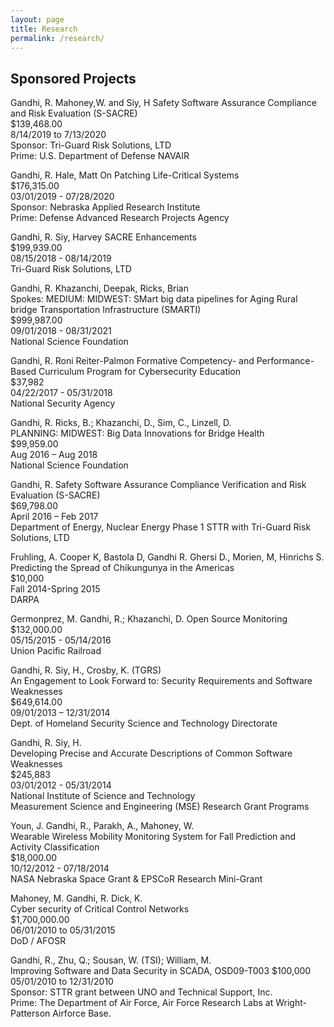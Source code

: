 ```yaml
---
layout: page
title: Research
permalink: /research/
---
```


## Sponsored Projects

Gandhi, R.	Mahoney,W. and Siy, H	Safety Software Assurance Compliance and Risk Evaluation (S-SACRE)  
$139,468.00  
8/14/2019 to 7/13/2020  
Sponsor: Tri-Guard Risk Solutions, LTD  
Prime: U.S. Department of Defense NAVAIR  


Gandhi, R.	Hale, Matt	On Patching Life-Critical Systems  
$176,315.00  
03/01/2019 - 07/28/2020  
Sponsor: Nebraska Applied Research Institute  
Prime: Defense Advanced Research Projects Agency

Gandhi, R.	Siy, Harvey	SACRE Enhancements  
$199,939.00      
08/15/2018 - 08/14/2019  
Tri-Guard Risk Solutions, LTD  

Gandhi, R.	Khazanchi, Deepak, Ricks, Brian	  
Spokes: MEDIUM: MIDWEST: SMart big data pipelines for Aging Rural bridge Transportation Infrastructure (SMARTI)    
$999,987.00  
09/01/2018 - 08/31/2021  
National Science Foundation  

Gandhi, R.	Roni Reiter-Palmon
Formative Competency- and Performance-Based Curriculum Program for Cybersecurity Education  
$37,982  
04/22/2017 - 05/31/2018	  
National Security Agency  

Gandhi, R.	Ricks, B.; Khazanchi, D., Sim, C., Linzell, D.	  
PLANNING: MIDWEST: Big Data Innovations for Bridge Health  
$99,959.00  
Aug 2016 – Aug 2018	  
National Science Foundation  

Gandhi, R.
Safety Software Assurance Compliance Verification and Risk Evaluation (S-SACRE)  
$69,798.00  
April 2016 – Feb 2017	    
Department of Energy, Nuclear Energy Phase 1 STTR with Tri-Guard Risk Solutions, LTD

Fruhling, A.	Cooper K, Bastola D, Gandhi R. Ghersi D., Morien, M, Hinrichs S.  
Predicting the Spread of Chikungunya in the Americas  
$10,000  
Fall 2014-Spring 2015	  
DARPA

Germonprez, M. 	Gandhi, R.; Khazanchi, D.	Open Source Monitoring	  
$132,000.00  
05/15/2015 - 05/14/2016 	
Union Pacific Railroad

Gandhi, R.	Siy, H., Crosby, K. (TGRS)	  
An Engagement to Look Forward to: Security Requirements and Software Weaknesses	  
$649,614.00  
09/01/2013 – 12/31/2014  
Dept. of Homeland Security Science and Technology Directorate  

Gandhi, R.	Siy, H. 	
Developing Precise and Accurate Descriptions of Common Software Weaknesses  
$245,883  
03/01/2012 - 05/31/2014  
National Institute of Science and Technology  
Measurement Science and Engineering (MSE) Research Grant Programs  

Youn, J.	Gandhi, R., Parakh, A., Mahoney, W.  
Wearable Wireless Mobility Monitoring System for Fall Prediction and Activity Classification   
$18,000.00  
10/12/2012 - 07/18/2014  
NASA Nebraska Space Grant & EPSCoR Research Mini-Grant  

Mahoney, M.	Gandhi, R. Dick, K.  
Cyber security of Critical Control Networks  
$1,700,000.00  
06/01/2010 to 05/31/2015  
DoD / AFOSR  

Gandhi, R.,	Zhu, Q.; Sousan, W. (TSI); William, M.  
Improving Software and Data Security in SCADA, OSD09-T003
$100,000  
05/01/2010 to 12/31/2010	  
Sponsor: STTR grant between UNO and Technical Support, Inc.   
Prime: The Department of Air Force, Air Force Research Labs at Wright-Patterson Airforce Base.  
